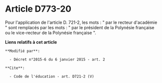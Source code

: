 # Article D773-20

Pour l'application de l'article D. 721-2, les mots : " par le recteur d'académie " sont remplacés par les mots : " par le
président de la Polynésie française ou le vice-recteur de la Polynésie française ".

**Liens relatifs à cet article**

	**Modifié par**:

	  - Décret n°2015-6 du 6 janvier 2015 - art. 2

	**Cite**:

	  - Code de l'éducation - art. D721-2 (V)
